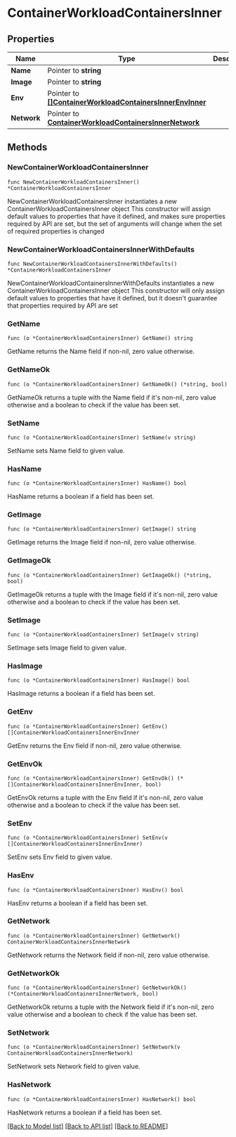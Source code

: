 # ContainerWorkloadContainersInner

## Properties

Name | Type | Description | Notes
------------ | ------------- | ------------- | -------------
**Name** | Pointer to **string** |  | [optional] 
**Image** | Pointer to **string** |  | [optional] 
**Env** | Pointer to [**[]ContainerWorkloadContainersInnerEnvInner**](ContainerWorkloadContainersInnerEnvInner.md) |  | [optional] 
**Network** | Pointer to [**ContainerWorkloadContainersInnerNetwork**](ContainerWorkloadContainersInnerNetwork.md) |  | [optional] 

## Methods

### NewContainerWorkloadContainersInner

`func NewContainerWorkloadContainersInner() *ContainerWorkloadContainersInner`

NewContainerWorkloadContainersInner instantiates a new ContainerWorkloadContainersInner object
This constructor will assign default values to properties that have it defined,
and makes sure properties required by API are set, but the set of arguments
will change when the set of required properties is changed

### NewContainerWorkloadContainersInnerWithDefaults

`func NewContainerWorkloadContainersInnerWithDefaults() *ContainerWorkloadContainersInner`

NewContainerWorkloadContainersInnerWithDefaults instantiates a new ContainerWorkloadContainersInner object
This constructor will only assign default values to properties that have it defined,
but it doesn't guarantee that properties required by API are set

### GetName

`func (o *ContainerWorkloadContainersInner) GetName() string`

GetName returns the Name field if non-nil, zero value otherwise.

### GetNameOk

`func (o *ContainerWorkloadContainersInner) GetNameOk() (*string, bool)`

GetNameOk returns a tuple with the Name field if it's non-nil, zero value otherwise
and a boolean to check if the value has been set.

### SetName

`func (o *ContainerWorkloadContainersInner) SetName(v string)`

SetName sets Name field to given value.

### HasName

`func (o *ContainerWorkloadContainersInner) HasName() bool`

HasName returns a boolean if a field has been set.

### GetImage

`func (o *ContainerWorkloadContainersInner) GetImage() string`

GetImage returns the Image field if non-nil, zero value otherwise.

### GetImageOk

`func (o *ContainerWorkloadContainersInner) GetImageOk() (*string, bool)`

GetImageOk returns a tuple with the Image field if it's non-nil, zero value otherwise
and a boolean to check if the value has been set.

### SetImage

`func (o *ContainerWorkloadContainersInner) SetImage(v string)`

SetImage sets Image field to given value.

### HasImage

`func (o *ContainerWorkloadContainersInner) HasImage() bool`

HasImage returns a boolean if a field has been set.

### GetEnv

`func (o *ContainerWorkloadContainersInner) GetEnv() []ContainerWorkloadContainersInnerEnvInner`

GetEnv returns the Env field if non-nil, zero value otherwise.

### GetEnvOk

`func (o *ContainerWorkloadContainersInner) GetEnvOk() (*[]ContainerWorkloadContainersInnerEnvInner, bool)`

GetEnvOk returns a tuple with the Env field if it's non-nil, zero value otherwise
and a boolean to check if the value has been set.

### SetEnv

`func (o *ContainerWorkloadContainersInner) SetEnv(v []ContainerWorkloadContainersInnerEnvInner)`

SetEnv sets Env field to given value.

### HasEnv

`func (o *ContainerWorkloadContainersInner) HasEnv() bool`

HasEnv returns a boolean if a field has been set.

### GetNetwork

`func (o *ContainerWorkloadContainersInner) GetNetwork() ContainerWorkloadContainersInnerNetwork`

GetNetwork returns the Network field if non-nil, zero value otherwise.

### GetNetworkOk

`func (o *ContainerWorkloadContainersInner) GetNetworkOk() (*ContainerWorkloadContainersInnerNetwork, bool)`

GetNetworkOk returns a tuple with the Network field if it's non-nil, zero value otherwise
and a boolean to check if the value has been set.

### SetNetwork

`func (o *ContainerWorkloadContainersInner) SetNetwork(v ContainerWorkloadContainersInnerNetwork)`

SetNetwork sets Network field to given value.

### HasNetwork

`func (o *ContainerWorkloadContainersInner) HasNetwork() bool`

HasNetwork returns a boolean if a field has been set.


[[Back to Model list]](../README.md#documentation-for-models) [[Back to API list]](../README.md#documentation-for-api-endpoints) [[Back to README]](../README.md)


